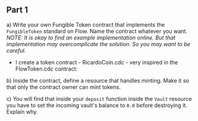 ## Part 1

a) Write your own Fungible Token contract that implements the `FungibleToken` standard on Flow. Name the contract whatever you want. *NOTE: It is okay to find an example implementation online. But that implementation may overcomplicate the solution. So you may want to be careful.*

* I create a token contract - RicardoCoin.cdc - very inspired in the FlowToken.cdc contract:


b) Inside the contract, define a resource that handles minting. Make it so that only the contract owner can mint tokens.

c) You will find that inside your `deposit` function inside the `Vault` resource you have to set the incoming vault's balance to `0.0` before destroying it. Explain why.